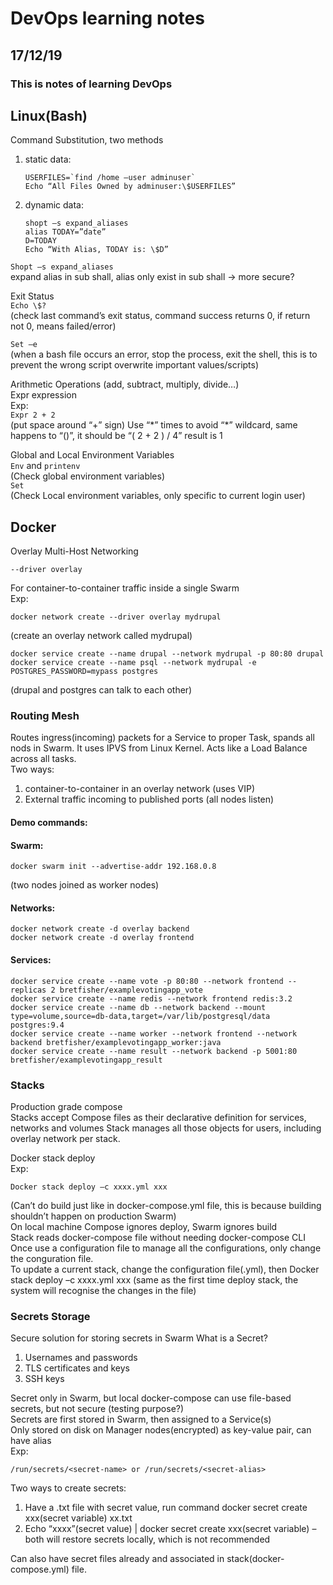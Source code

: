 # DevOps learning notes

## 17/12/19

### This is notes of learning DevOps

## **Linux(Bash)**

Command Substitution, two methods

1. static data:
   ```
   USERFILES=`find /home –user adminuser`
   Echo “All Files Owned by adminuser:\$USERFILES”
   ```
2. dynamic data:
   ```
   shopt –s expand_aliases
   alias TODAY=”date”
   D=TODAY
   Echo “With Alias, TODAY is: \$D”
   ```

`Shopt –s expand_aliases`  
expand alias in sub shall, alias only exist in sub shall -> more secure?

Exit Status  
`Echo \$?`  
(check last command’s exit status, command success returns 0, if return not 0, means failed/error)

`Set –e`  
(when a bash file occurs an error, stop the process, exit the shell, this is to prevent the wrong script overwrite important values/scripts)

Arithmetic Operations (add, subtract, multiply, divide…)  
Expr expression  
Exp:  
`Expr 2 + 2`  
(put space around “+” sign)
Use “\*” times to avoid “\*” wildcard, same happens to “()”, it should be “\( 2 + 2 \) / 4” result is 1

Global and Local Environment Variables  
`Env` and `printenv`  
(Check global environment variables)  
`Set`  
(Check Local environment variables, only specific to current login user)

## **Docker**

Overlay Multi-Host Networking

```
--driver overlay
```

For container-to-container traffic inside a single Swarm  
Exp:

```
docker network create --driver overlay mydrupal
```

(create an overlay network called mydrupal)

```
docker service create --name drupal --network mydrupal -p 80:80 drupal
docker service create --name psql --network mydrupal -e POSTGRES_PASSWORD=mypass postgres
```

(drupal and postgres can talk to each other)

### Routing Mesh

Routes ingress(incoming) packets for a Service to proper Task, spands all nods in Swarm. It uses IPVS from Linux Kernel. Acts like a Load Balance across all tasks.  
Two ways:

1. container-to-container in an overlay network (uses VIP)
2. External traffic incoming to published ports (all nodes listen)

#### Demo commands:

#### Swarm:

```
docker swarm init --advertise-addr 192.168.0.8
```

(two nodes joined as worker nodes)

#### Networks:

```
docker network create -d overlay backend
docker network create -d overlay frontend
```

#### Services:

```
docker service create --name vote -p 80:80 --network frontend --replicas 2 bretfisher/examplevotingapp_vote
docker service create --name redis --network frontend redis:3.2
docker service create --name db --network backend --mount type=volume,source=db-data,target=/var/lib/postgresql/data postgres:9.4
docker service create --name worker --network frontend --network backend bretfisher/examplevotingapp_worker:java
docker service create --name result --network backend -p 5001:80 bretfisher/examplevotingapp_result
```

### Stacks

Production grade compose  
Stacks accept Compose files as their declarative definition for services, networks and volumes
Stack manages all those objects for users, including overlay network per stack.

Docker stack deploy  
Exp:

```
Docker stack deploy –c xxxx.yml xxx
```

(Can’t do build just like in docker-compose.yml file, this is because building shouldn’t happen on production Swarm)  
On local machine Compose ignores deploy, Swarm ignores build  
Stack reads docker-compose file without needing docker-compose CLI  
Once use a configuration file to manage all the configurations, only change the conguration file.  
To update a current stack, change the configuration file(.yml), then
Docker stack deploy –c xxxx.yml xxx (same as the first time deploy stack, the system will recognise the changes in the file)

### Secrets Storage

Secure solution for storing secrets in Swarm
What is a Secret?

1. Usernames and passwords
2. TLS certificates and keys
3. SSH keys

Secret only in Swarm, but local docker-compose can use file-based secrets, but not secure (testing purpose?)  
Secrets are first stored in Swarm, then assigned to a Service(s)  
Only stored on disk on Manager nodes(encrypted) as key-value pair, can have alias  
Exp:

```
/run/secrets/<secret-name> or /run/secrets/<secret-alias>
```

Two ways to create secrets:

1. Have a .txt file with secret value, run command docker secret create xxx(secret variable) xx.txt
2. Echo “xxxx”(secret value) | docker secret create xxx(secret variable) –
   both will restore secrets locally, which is not recommended

Can also have secret files already and associated in stack(docker-compose.yml) file.
